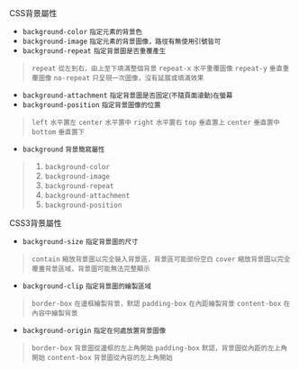 CSS背景屬性
- `background-color` <small>指定元素的背景色</small>
- `background-image` <small>指定元素的背景圖像，路徑有無使用引號皆可</small>
- `background-repeat` <small>指定背景圖是否重覆產生</small>

>`repeat` <small>從左到右，由上至下填滿整個背景</small>
>`repeat-x` <small>水平重覆圖像</small>
>`repeat-y` <small>垂直重覆圖像</small>
>`no-repeat` <small>只呈現一次圖像，沒有延展或填滿效果</small>
- `background-attachment` <small>指定背景圖是否固定(不隨頁面滾動)在螢幕</small>
- `background-position` <small>指定背景圖像的位置</small>

>`left` <small>水平置左</small>
>`center` <small>水平置中</small>
>`right` <small>水平置右</small>
>`top` <small>垂直置上</small>
>`center` <small>垂直置中</small>
>`bottom` <small>垂直置下</small>
- `background` <small>背景簡寫屬性</small>

>1. `background-color`
>2. `background-image`
>3. `background-repeat`
>4. `background-attachment`
>5. `background-position`

CSS3背景屬性
- `background-size` <small>指定背景圖的尺寸</small>

>`contain` <small>縮放背景圖以完全裝入背景區，背景區可能部份空白</small>
>`cover` <small>縮放背景圖以完全覆蓋背景區域，背景圖可能無法完整顯示</small>
- `background-clip` <small>指定背景圖的繪製區域</small>

>`border-box` <small>在邊框繪製背景，默認</small>
>`padding-box` <small>在內距繪製背景</small>
>`content-box` <small>在內容中繪製背景</small>
- `background-origin` <small>指定在何處放置背景圖像</small>

>`border-box` <small>背景圖從邊框的左上角開始</small>
>`padding-box` <small>默認，背景圖從內距的左上角開始</small>
>`content-box` <small>背景圖從內容的左上角開始</small>
